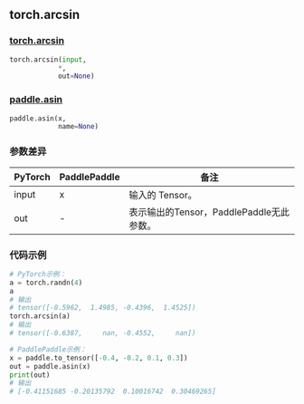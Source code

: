 ## torch.arcsin
### [torch.arcsin](https://pytorch.org/docs/stable/generated/torch.arcsin.html?highlight=arcsin#torch.arcsin)

```python
torch.arcsin(input, 
            *, 
            out=None)
```

### [paddle.asin](https://www.paddlepaddle.org.cn/documentation/docs/zh/api/paddle/asin_cn.html#asin)

```python
paddle.asin(x, 
            name=None)
```

### 参数差异
| PyTorch       | PaddlePaddle | 备注                                                   |
| ------------- | ------------ | ------------------------------------------------------ |
| input         | x            | 输入的 Tensor。                                      |
| out           | -            | 表示输出的Tensor，PaddlePaddle无此参数。               |


### 代码示例
``` python
# PyTorch示例：
a = torch.randn(4)
a
# 输出
# tensor([-0.5962,  1.4985, -0.4396,  1.4525])
torch.arcsin(a)
# 输出
# tensor([-0.6387,     nan, -0.4552,     nan])
```

``` python
# PaddlePaddle示例：
x = paddle.to_tensor([-0.4, -0.2, 0.1, 0.3])
out = paddle.asin(x)
print(out)
# 输出
# [-0.41151685 -0.20135792  0.10016742  0.30469265]
```
